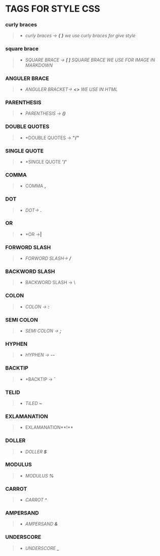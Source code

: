# TAGS FOR STYLE CSS
### curly braces
> * *curly braces -> **{ }**
we use curly braces for give style*
### square brace
> * *SQUARE BRACE -> **[ ]** SQUARE BRACE WE USE FOR IMAGE IN MARKDOWN*
### ANGULER BRACE
> * *ANGULER BRACKET-> **<>** WE USE IN HTML*
### PARENTHESIS
> * *PARENTHESIS -> **()***

### DOUBLE QUOTES  
>* *DOUBLE QUOTES -> **"/"** 
### SINGLE QUOTE
>* *SINGLE QUOTE **'/'**
### COMMA
>* COMMA **,**
### DOT
>* *DOT->  **.***
### OR
>* *OR ->**|**
### FORWORD SLASH
>* *FORWORD SLASH-> **/***
### BACKWORD SLASH 
>* BACKWORD SLASH -> \
### COLON
>* *COLON -> **:***
### SEMI COLON
>* *SEMI COLON -> **;***
### HYPHEN
>* *HYPHEN -> **--***
### BACKTIP
>* *BACKTIP -> **`**
### TELID
>* *TiLED **~***
### EXLAMANATION
>* EXLAMANATION**!**
### DOLLER
>* *DOLLER **$***
### MODULUS 
>* *MODULUS **%***
### CARROT
>* *CARROT **^***
### AMPERSAND 
>* *AMPERSAND **&***
### UNDERSCORE
>* *UNDERSCORE **_***
